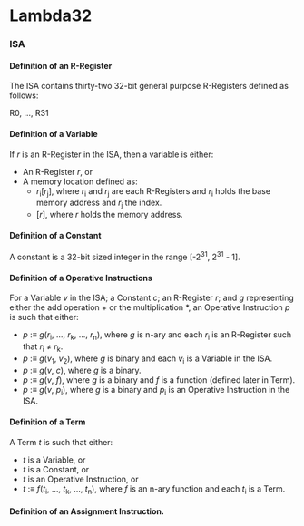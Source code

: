 # Lambda32

### ISA

#### Definition of an R-Register

The ISA contains thirty-two 32-bit general purpose R-Registers defined as follows:

R0, ..., R31

#### Definition of a Variable

If _r_ is an R-Register in the ISA, then a variable is either:

- An R-Register _r_, or
- A memory location defined as:
  - _r_<sub>i</sub>[_r_<sub>j</sub>], where _r_<sub>i</sub> and _r_<sub>j</sub> are each R-Registers and _r_<sub>i</sub> holds the base memory address and _r_<sub>j</sub> the index.
  - [_r_], where _r_ holds the memory address.

#### Definition of a Constant

A constant is a 32-bit sized integer in the range [-2<sup>31</sup>, 2<sup>31</sup> - 1].

#### Definition of a Operative Instructions

For a Variable _v_ in the ISA; a Constant _c_; an R-Register _r_; and _g_ representing either the add operation + or the multiplication \*, an Operative Instruction _p_ is such that either:

- _p_ :≡ _g_(_r_<sub>i</sub>, ..., _r_<sub>k</sub>, ..., _r_<sub>n</sub>), where _g_ is n-ary and each _r_<sub>i</sub> is an R-Register such that _r_<sub>i</sub> ≠ _r_<sub>k</sub>.
- _p_ :≡ _g_(_v_<sub>1</sub>, _v_<sub>2</sub>), where _g_ is binary and each _v_<sub>i</sub> is a Variable in the ISA.
- _p_ :≡ _g_(_v_, _c_), where _g_ is a binary.
- _p_ :≡ _g_(_v_, _f_), where _g_ is a binary and _f_ is a function (defined later in Term).
- _p_ :≡ _g_(_v_, _p_<sub>i</sub>), where _g_ is a binary and _p_<sub>i</sub> is an Operative Instruction in the ISA.

#### Definition of a Term

A Term _t_ is such that either:

- _t_ is a Variable, or
- _t_ is a Constant, or
- _t_ is an Operative Instruction, or
- _t_ :≡ _f_(_t_<sub>i</sub>, ..., _t_<sub>k</sub>, ..., _t_<sub>n</sub>), where _f_ is an n-ary function and each _t_<sub>i</sub> is a Term.

#### Definition of an Assignment Instruction.

